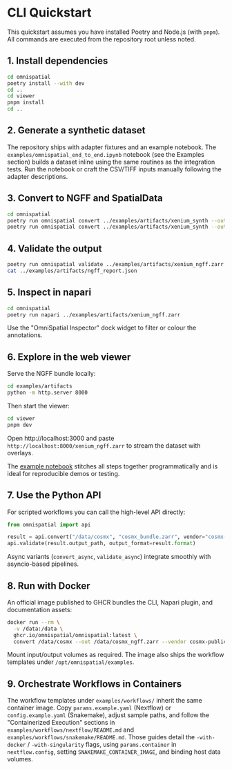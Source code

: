 # CLI Quickstart

This quickstart assumes you have installed Poetry and Node.js (with `pnpm`). All commands are executed from the repository root unless noted.

## 1. Install dependencies

```bash
cd omnispatial
poetry install --with dev
cd ..
cd viewer
pnpm install
cd ..
```

## 2. Generate a synthetic dataset

The repository ships with adapter fixtures and an example notebook. The `examples/omnispatial_end_to_end.ipynb` notebook (see the Examples section) builds a dataset inline using the same routines as the integration tests. Run the notebook or craft the CSV/TIFF inputs manually following the adapter descriptions.

## 3. Convert to NGFF and SpatialData

```bash
cd omnispatial
poetry run omnispatial convert ../examples/artifacts/xenium_synth --out ../examples/artifacts/xenium_ngff.zarr --format ngff --vendor xenium
poetry run omnispatial convert ../examples/artifacts/xenium_synth --out ../examples/artifacts/xenium_sdata.zarr --format spatialdata --vendor xenium
```

## 4. Validate the output

```bash
poetry run omnispatial validate ../examples/artifacts/xenium_ngff.zarr --format ngff --json ../examples/artifacts/ngff_report.json
cat ../examples/artifacts/ngff_report.json
```

## 5. Inspect in napari

```bash
cd omnispatial
poetry run napari ../examples/artifacts/xenium_ngff.zarr
```

Use the "OmniSpatial Inspector" dock widget to filter or colour the annotations.

## 6. Explore in the web viewer

Serve the NGFF bundle locally:

```bash
cd examples/artifacts
python -m http.server 8000
```

Then start the viewer:

```bash
cd viewer
pnpm dev
```

Open http://localhost:3000 and paste `http://localhost:8000/xenium_ngff.zarr` to stream the dataset with overlays.

The [example notebook](../examples/omnispatial_end_to_end.ipynb) stitches all steps together programmatically and is ideal for reproducible demos or testing.

## 7. Use the Python API

For scripted workflows you can call the high-level API directly:

```python
from omnispatial import api

result = api.convert("/data/cosmx", "cosmx_bundle.zarr", vendor="cosmx-public")
api.validate(result.output_path, output_format=result.format)
```

Async variants (`convert_async`, `validate_async`) integrate smoothly with asyncio-based pipelines.

## 8. Run with Docker

An official image published to GHCR bundles the CLI, Napari plugin, and documentation assets:

```bash
docker run --rm \
  -v /data:/data \
  ghcr.io/omnispatial/omnispatial:latest \
  convert /data/cosmx --out /data/cosmx_ngff.zarr --vendor cosmx-public
```

Mount input/output volumes as required. The image also ships the workflow templates under `/opt/omnispatial/examples`.

## 9. Orchestrate Workflows in Containers

The workflow templates under `examples/workflows/` inherit the same container image. Copy `params.example.yaml` (Nextflow) or `config.example.yaml` (Snakemake), adjust sample paths, and follow the "Containerized Execution" sections in `examples/workflows/nextflow/README.md` and `examples/workflows/snakemake/README.md`. Those guides detail the `-with-docker` / `-with-singularity` flags, using `params.container` in `nextflow.config`, setting `SNAKEMAKE_CONTAINER_IMAGE`, and binding host data volumes.
